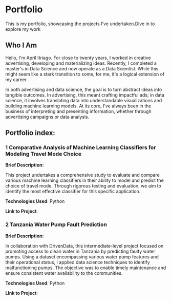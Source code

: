 # Portfolio
This is my portfolio, showcasing the projects I've undertaken.Dive in to explore my work

## Who I Am
Hello, I'm April Itriago. For close to twenty years, I worked in creative advertising, developing and materializing ideas. Recently, I completed a master's in Data Science and now operate as a Data Scientist. While this might seem like a stark transition to some, for me, it's a logical extension of my career.

In both advertising and data science, the goal is to turn abstract ideas into tangible outcomes. In advertising, this meant crafting impactful ads; in data science, it involves translating data into understandable visualizations and building machine learning models. At its core, I've always been in the business of interpreting and presenting information, whether through advertising campaigns or data analysis.

## Portfolio index:

### 1 **Comparative Analysis of Machine Learning Classifiers for Modeling Travel Mode Choice**

**Brief Description:**

This project undertakes a comprehensive study to evaluate and compare various machine learning classifiers in their ability to model and predict the choice of travel mode. Through rigorous testing and evaluation, we aim to identify the most effective classifier for this specific application.

**Technologies Used**: Python

**Link to Project**:

### 2 **Tanzania Water Pump Fault Prediction**

**Brief Description:** 

In collaboration with DrivenData, this intermediate-level project focused on promoting access to clean water in Tanzania by predicting faulty water pumps. Using a dataset encompassing various water pump features and their operational status, I applied data science techniques to identify malfunctioning pumps. The objective was to enable timely maintenance and ensure consistent water availability to the communities.

**Technologies Used**: Python

**Link to Project**:
